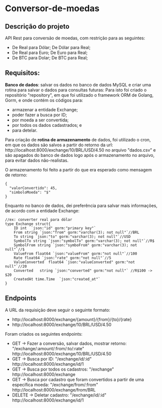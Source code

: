 # Conversor-de-moedas

## Descrição do projeto
API Rest para conversão de moedas, com restrição para as seguintes:
* De Real para Dólar; De Dólar para Real;
* De Real para Euro; De Euro para Real;
* De BTC para Dolar; De BTC para Real;

## Requisitos:
**Banco de dados**: salvar os dados no banco de dados MySQL e criar uma rotina para salvar o dados para consultas futuras:
Para isto foi criado o repositório "repository", em que foi utilizado o framework ORM de Golang, Gorm, e onde contém os códigos para:
* armazenar a entidade Exchange;
* poder fazer a busca por ID;
* por moeda a ser convertida;
* por todos os dados cadastrados; e
* para detelar.

Para criação de **rotina de armazenamento** de dados, foi utilizado o cron, em que os dados são salvos a partir do retorno da url: http://localhost:8000/exchange/10/BRL/USD/4.50 no arquivo "dados.csv" e são apagados do banco de dados logo após o armazenamento no arquivo, para evitar dados não-realistas.

O armazenamento foi feito a partir do que era esperado como mensagem de retorno:

```
{
  "valorConvertido": 45,
  "simboloMoeda": "$"
}
```

Enquanto no banco de dados, dei preferência para salvar mais informações, de acordo com a entidade Exchange:

```
//ex: converter real para dólar
type Exchange struct{
	ID int	`json:"id" gorm:"primary key"`
	From string `json:"from" gorm:"varchar(3); not null"`//BRL
	To string `json:"to" gorm:"varchar(3); not null"`//USD
	SymbolTo string `json:"symbolTo" gorm:"varchar(3); not null"`//R$
	SymbolFrom string `json:"symboFrom" gorm:"varchar(3); not null"`//$
	ValueFrom float64 `json:"valueFrom" gorm:"not null"`//100
	Rate float64 `json:"rate" gorm:"not null"`//5
	ValueConverted	float64 `json:"valueConverted" gorm:"not null"`//20
	Converted	string `json:"converted" gorm:"not null"` //R$100 -> $20
	CreatedAt time.Time  `json:"created_at"`
}
```

## Endpoints
A URL da requisição deve seguir o seguinte formato:
* http://localhost:8000/exchange/{amount}/{from}/{to}/{rate}
* http://localhost:8000/exchange/10/BRL/USD/4.50

Foram criados os seguintes endpoints:
* GET -> Fazer a conversão, salvar dados, mostrar retorno:
  "/exchange/:amount/:from/:to/:rate"
  http://localhost:8000/exchange/10/BRL/USD/4.50
*	GET -> Busca por ID:
  "/exchange/id/:id"
  http://localhost:8000/exchange/id/1
*	GET -> Busca por todos os cadastros:
  "/exchange"
  http://localhost:8000/exchange
*	GET -> Busca por cadastro que foram convertidos a partir de uma específica moeda:
    "/exchange/from/:from"
    http://localhost:8000/exchange/from/BRL
*	DELETE -> Deletar cadastro:
     "/exchange/id/:id"
     http://localhost:8000/exchange/id/1


